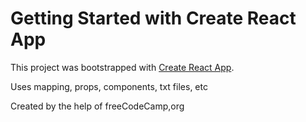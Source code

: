 # Getting Started with Create React App

This project was bootstrapped with [Create React App](https://github.com/facebook/create-react-app).

Uses mapping, props, components, txt files, etc

Created by the help of freeCodeCamp,org